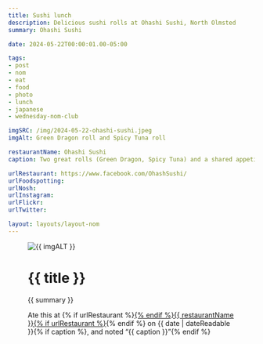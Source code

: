 ```yaml
---
title: Sushi lunch
description: Delicious sushi rolls at Ohashi Sushi, North Olmsted
summary: Ohashi Sushi

date: 2024-05-22T00:00:01.00-05:00

tags:
- post
- nom
- eat
- food
- photo
- lunch
- japanese
- wednesday-nom-club

imgSRC: /img/2024-05-22-ohashi-sushi.jpeg
imgAlt: Green Dragon roll and Spicy Tuna roll

restaurantName: Ohashi Sushi
caption: Two great rolls (Green Dragon, Spicy Tuna) and a shared appetizer of Tempura vegetables.

urlRestaurant: https://www.facebook.com/OhashSushi/
urlFoodspotting:
urlNosh:
urlInstagram:
urlFlickr:
urlTwitter:

layout: layouts/layout-nom
---
```

<figure class="nom">
	<img class="u-photo img-border" src="{{ imgSRC }}" alt="{{ imgALT }}">
	<figcaption>
		<h1 class="title p-name">{{ title }}</h1>
		<p class="summary">{{ summary }}</p>
		<p>Ate this at {% if urlRestaurant %}<a href="{{urlRestaurant}}" title="Facebook page">{% endif %}{{ restaurantName }}{% if urlRestaurant %}</a>{% endif %} on <time class="dt-published" datetime="{{ date | dateIso }}">{{ date | dateReadable }}</time>{% if caption %}, and noted <q class="caption">{{ caption }}</q>{% endif %}
	</figcaption>
</figure>